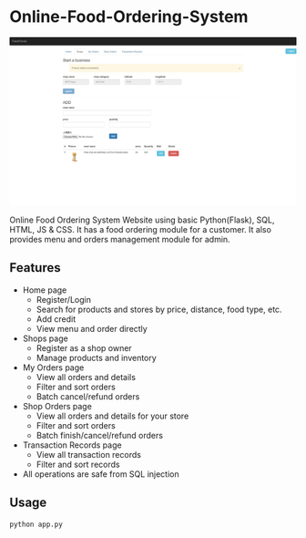 # Online-Food-Ordering-System

![mainpage](./screenshot.jpeg)

Online Food Ordering System Website using basic Python(Flask), SQL, HTML, JS & CSS. It has a food ordering module for a customer. It also provides menu and orders management module for admin.

## Features

* Home page
  * Register/Login
  * Search for products and stores by price, distance, food type, etc.
  * Add credit
  * View menu and order directly
* Shops page
  * Register as a shop owner
  * Manage products and inventory
* My Orders page
  * View all orders and details
  * Filter and sort orders
  * Batch cancel/refund orders
* Shop Orders page
  * View all orders and details for your store
  * Filter and sort orders
  * Batch finish/cancel/refund orders
* Transaction Records page
  * View all transaction records
  * Filter and sort records
* All operations are safe from SQL injection

## Usage

```bash
python app.py
```
